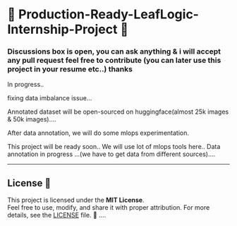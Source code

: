 # 🌿 Production-Ready-LeafLogic-Internship-Project 🌱  
### Discussions box is open, you can ask anything & i will accept any pull request feel free to contribute (you can later use this project in your resume etc..) thanks
In progress..

fixing data imbalance issue...

Annotated dataset will be open-sourced on huggingface(almost 25k images & 50k images)....

After data annotation, we will do some mlops experimentation.

This project will be ready soon..
We will use lot of mlops tools here..
Data annotation in progress ...(we have to get data from different sources)....

---


## License 📜  

This project is licensed under the **MIT License**.  
Feel free to use, modify, and share it with proper attribution. For more details, see the [LICENSE](LICENSE) file. 🌟  ....

